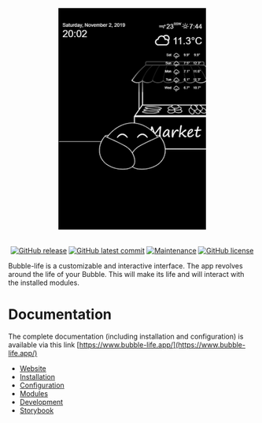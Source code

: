 <div align="center"><img src="illustrations/bubble_screen.png" alt="Bubble screen" style="width:300px; margin-left:50%; transform: translateX(-50%)"/></div>

</br>

<div align="center">
  
[![GitHub release](https://img.shields.io/github/release/Achaak/bubble-life)](https://github.com/Achaak/bubble-life/releases/)
[![GitHub latest commit](https://badgen.net/github/last-commit/Achaak/bubble-life)](https://github.com/Achaak/bubble-life/commit/)
[![Maintenance](https://img.shields.io/badge/Maintained%3F-yes-green.svg)](https://github.com/Achaak/bubble-life/graphs/commit-activity)
[![GitHub license](https://img.shields.io/github/license/Achaak/bubble-life)](https://github.com/Achaak/bubble-life/blob/master/LICENSE)
  
</div>

Bubble-life is a customizable and interactive interface. The app revolves around the life of your Bubble. This will make its life and will interact with the installed modules.

# Documentation

The complete documentation (including installation and configuration) is available via this link [https://www.bubble-life.app/](https://www.bubble-life.app/)

- [Website](https://www.bubble-life.app/)
- [Installation](https://www.bubble-life.app/docs/get-started)
- [Configuration](https://www.bubble-life.app/docs/configuration/global)
- [Modules](https://www.bubble-life.app/modules)
- [Development](https://www.bubble-life.app/docs/development/bubble/elements/bodies)
- [Storybook](https://storybook.bubble-life.app/)
